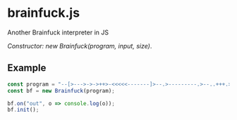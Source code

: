 # brainfuck.js
Another Brainfuck interpreter in JS

*Constructor: new Brainfuck(program, input, size)*.

## Example

```js
const program = "--[>--->->->++>-<<<<<-------]>--.>---------.>--..+++.>----.>+++++++++.<<.+++.------.<-.>>+.";
const bf = new Brainfuck(program);

bf.on("out", o => console.log(o));
bf.init();
```
